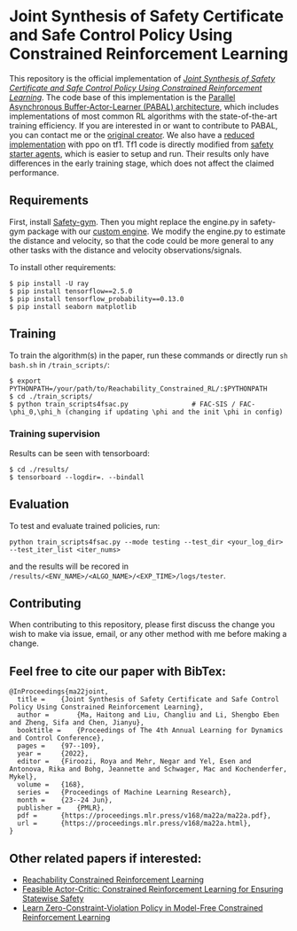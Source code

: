 # Joint Synthesis of Safety Certificate and Safe Control Policy Using Constrained Reinforcement Learning

This repository is the official implementation of [*Joint Synthesis of Safety Certificate and Safe Control Policy Using Constrained Reinforcement Learning*](https://proceedings.mlr.press/v168/ma22a.html).
The code base of this implementation is the [Parallel Asynchronous Buffer-Actor-Learner (PABAL) architecture](https://github.com/idthanm/mpg),
which includes implementations of most common RL algorithms with the state-of-the-art training efficiency.
If you are interested in or want to contribute to PABAL, you can contact me or the [original creator](https://github.com/idthanm). We also have a [reduced implementation](https://github.com/mahaitongdae/Safety_Index_Synthesis/tree/tf1) with ppo on tf1. Tf1 code is directly modified from [safety starter agents](https://github.com/openai/safety-starter-agents), which is easier to setup and run. Their results only have differences in the early training stage, which does not affect the claimed performance.

## Requirements
First, install [Safety-gym](https://github.com/openai/safety-gym). Then you might replace the engine.py in safety-gym package with our [custom engine](https://github.com/mahaitongdae/Safety_Index_Synthesis/blob/master/utils/engine_custom.py). We modify the engine.py to estimate the distance and velocity, so that the code could be more general to any other tasks with the distance and velocity observations/signals.

To install other requirements:

```setup up your anaconda env or virtualenv in python 3.6 (Higher version may be mot compatible with safety-gym)
$ pip install -U ray
$ pip install tensorflow==2.5.0
$ pip install tensorflow_probability==0.13.0
$ pip install seaborn matplotlib
```

## Training
To train the algorithm(s) in the paper, run these commands or directly run `sh bash.sh` in `/train_scripts/`:
```train
$ export PYTHONPATH=/your/path/to/Reachability_Constrained_RL/:$PYTHONPATH
$ cd ./train_scripts/
$ python train_scripts4fsac.py                # FAC-SIS / FAC-\phi_0,\phi_h (changing if updating \phi and the init \phi in config)
```


### Training supervision
Results can be seen with tensorboard:
```
$ cd ./results/
$ tensorboard --logdir=. --bindall
```

## Evaluation
To test and evaluate trained policies, run:

```test
python train_scripts4fsac.py --mode testing --test_dir <your_log_dir> --test_iter_list <iter_nums>
```
and the results will be recored in `/results/<ENV_NAME>/<ALGO_NAME>/<EXP_TIME>/logs/tester`.

## Contributing
When contributing to this repository, please first discuss the change you wish to make via issue, email, or any other method with me before making a change.

## Feel free to cite our paper with BibTex:
```
@InProceedings{ma22joint,
  title = 	 {Joint Synthesis of Safety Certificate and Safe Control Policy Using Constrained Reinforcement Learning},
  author =       {Ma, Haitong and Liu, Changliu and Li, Shengbo Eben and Zheng, Sifa and Chen, Jianyu},
  booktitle = 	 {Proceedings of The 4th Annual Learning for Dynamics and Control Conference},
  pages = 	 {97--109},
  year = 	 {2022},
  editor = 	 {Firoozi, Roya and Mehr, Negar and Yel, Esen and Antonova, Rika and Bohg, Jeannette and Schwager, Mac and Kochenderfer, Mykel},
  volume = 	 {168},
  series = 	 {Proceedings of Machine Learning Research},
  month = 	 {23--24 Jun},
  publisher =    {PMLR},
  pdf = 	 {https://proceedings.mlr.press/v168/ma22a/ma22a.pdf},
  url = 	 {https://proceedings.mlr.press/v168/ma22a.html},
}

```
## Other related papers if interested:
* [Reachability Constrained Reinforcement Learning](https://arxiv.org/abs/2205.07536)
* [Feasible Actor-Critic: Constrained Reinforcement Learning for Ensuring Statewise Safety](https://arxiv.org/abs/2105.10682)
* [Learn Zero-Constraint-Violation Policy in Model-Free Constrained Reinforcement Learning](https://arxiv.org/abs/2111.12953)

